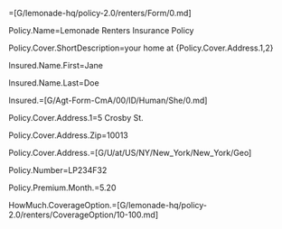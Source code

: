 =[G/lemonade-hq/policy-2.0/renters/Form/0.md]

Policy.Name=Lemonade Renters Insurance Policy

Policy.Cover.ShortDescription=your home at {Policy.Cover.Address.1,2}

Insured.Name.First=Jane

Insured.Name.Last=Doe

Insured.=[G/Agt-Form-CmA/00/ID/Human/She/0.md]

Policy.Cover.Address.1=5 Crosby St.

Policy.Cover.Address.Zip=10013

Policy.Cover.Address.=[G/U/at/US/NY/New_York/New_York/Geo]

Policy.Number=LP234F32

Policy.Premium.Month.$=$5.20
 
HowMuch.CoverageOption.=[G/lemonade-hq/policy-2.0/renters/CoverageOption/10-100.md]